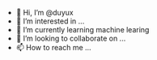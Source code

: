 - 👋 Hi, I’m @duyux
- 👀 I’m interested in ...
- 🌱 I’m currently learning machine learing
- 💞️ I’m looking to collaborate on ...
- 📫 How to reach me ...

<!---
duyux/duyux is a ✨ special ✨ repository because its `README.md` (this file) appears on your GitHub profile.
You can click the Preview link to take a look at your changes.
--->
